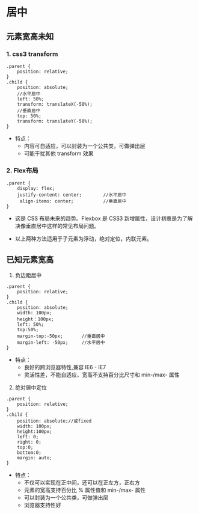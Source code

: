 # 居中

##  元素宽高未知
### 1. css3 transform 
````
.parent {
    position: relative;
}
.child {
    position: absolute;
    //水平居中
    left: 50%;
    transform: translateX(-50%);
    //垂直居中
    top: 50%;
    transform: translateY(-50%);
}
````
- 特点：
    - 内容可自适应，可以封装为一个公共类，可做弹出层
    - 可能干扰其他 transform 效果
### 2. Flex布局
````
.parent {
    display: flex;
    justify-content: center;        //水平居中
     align-items: center;           //垂直居中
}
````
- 这是 CSS 布局未来的趋势。Flexbox 是 CSS3 新增属性，设计初衷是为了解决像垂直居中这样的常见布局问题。


- 以上两种方法适用于子元素为浮动，绝对定位，内联元素。

## 已知元素宽高
1. 负边距居中
````
.parent {
    position: relative;
}
.child {
    position: absolute;
    width: 100px;
    height：100px;
    left: 50%;
    top:50%;
    margin-top:-50px;       //垂直居中
    margin-left: -50px;     //水平居中
}
````
- 特点：
    - 良好的跨浏览器特性,兼容 IE6 - IE7
    - 灵活性差，不能自适应，宽高不支持百分比尺寸和 min-/max- 属性
2. 绝对居中定位
````
.parent {
    position: relative;
}
.child {
    position: absolute;//或fixed
    width: 100px;
    height:100px;
    left: 0;
    right: 0;
    top:0;
    bottom:0;
    margin: auto;         
}
````
- 特点：
    - 不仅可以实现在正中间，还可以在正左方，正右方
    - 元素的宽高支持百分比 % 属性值和 min-/max- 属性
    - 可以封装为一个公共类，可做弹出层
    - 浏览器支持性好